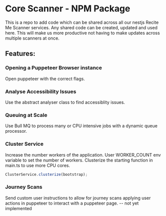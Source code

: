 # Core Scanner - NPM Package
This is a repo to add code which can be shared across all our nestjs Recite Me Scanner services. Any shared code can be created, updated and used here. This will make us more productive not having to make updates across multiple scanners at once.

## Features:

### Opening a Puppeteer Browser instance
Open puppeteer with the correct flags.

### Analyse Accessibility Issues
Use the abstract analyser class to find accessiblity issues.

### Queuing at Scale
Use Bull MQ to process many or CPU intensive jobs with a dynamic queue processor.

### Cluster Service
Increase the number workers of the application. User WORKER_COUNT env variable to set the number of workers. Clusterize the starting function in main.ts to use more CPU cores.
```js
ClusterService.clusterize(bootstrap);
```

### Journey Scans
Send custom user instructions to allow for journey scans applying user actions in puppeteer to interact with a puppeteer page. -- not yet implemented